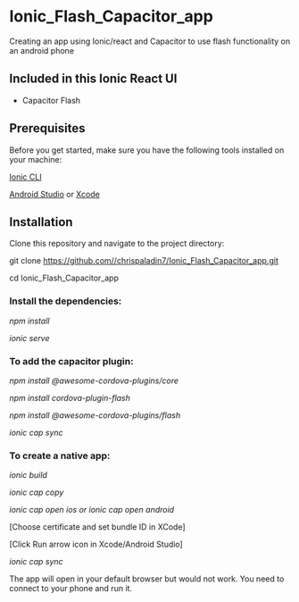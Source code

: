 # Ionic_Flash_Capacitor_app
Creating an app using Ionic/react and Capacitor to use flash functionality on an android phone  

## Included in this Ionic React UI
* Capacitor Flash



## Prerequisites
Before you get started, make sure you have the following tools installed on your machine:


[Ionic CLI](https://ionicframework.com/)

[Android Studio](https://developer.android.com/studio?gclid=CjwKCAiAqt-dBhBcEiwATw-ggJOqMZ-z3DKScVdQGPzUbqomZiE08FLB26xax_Am4ZI-ZuDOGoOcFBoC1XoQAvD_BwE&gclsrc=aw.ds)
or
[Xcode](https://developer.apple.com/xcode/)

## Installation
Clone this repository and navigate to the project directory:

git clone https://github.com//chrispaladin7/Ionic_Flash_Capacitor_app.git

cd Ionic_Flash_Capacitor_app


### Install the dependencies:

*npm install*

*ionic serve*

### To add the capacitor plugin:

*npm install @awesome-cordova-plugins/core*

*npm install cordova-plugin-flash*

*npm install @awesome-cordova-plugins/flash*

*ionic cap sync*

### To create a native app:

*ionic build*

*ionic cap copy*

*ionic cap open ios or ionic cap open android*

[Choose certificate and set bundle ID in XCode]

[Click Run arrow icon in Xcode/Android Studio]

*ionic cap sync*



The app will open in your default browser but would not work. You need to connect to your phone and run it.
